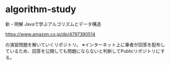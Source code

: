 # algorithm-study
新・明解 Javaで学ぶアルゴリズムとデータ構造

https://www.amazon.co.jp/dp/4797390514

の演習問題を解いていくリポジトリ。
※インターネット上に筆者が回答を配布しているため、回答を公開しても問題にならないと判断してPublicリポジトリにする。
